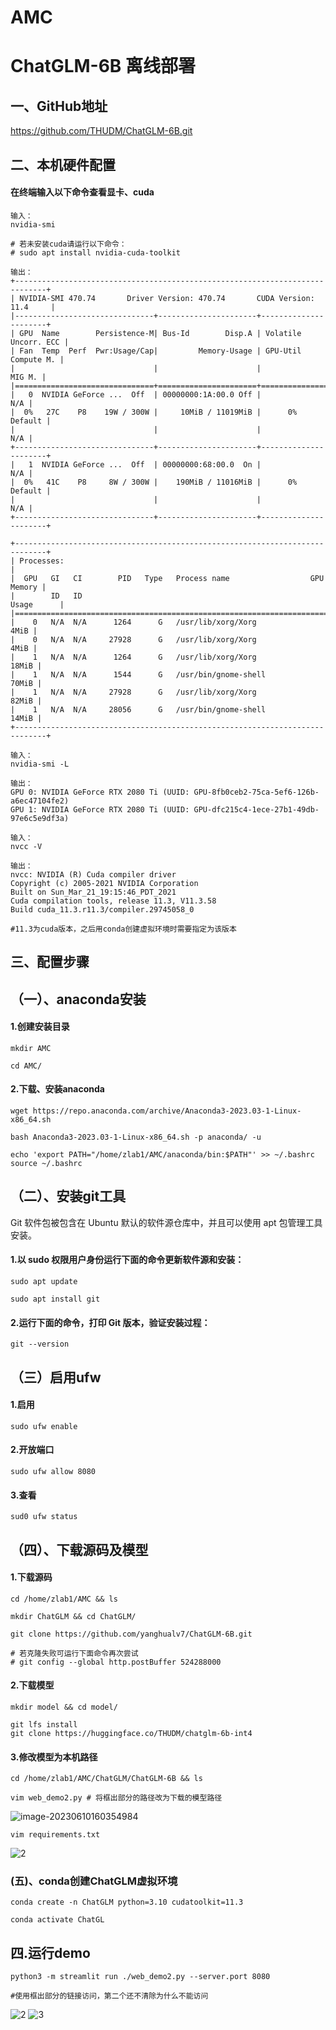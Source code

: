 # AMC
# ChatGLM-6B 离线部署



## 一、GitHub地址

https://github.com/THUDM/ChatGLM-6B.git



## 二、本机硬件配置

#### 在终端输入以下命令查看显卡、cuda

```ubuntu命令
输入：
nvidia-smi

# 若未安装cuda请运行以下命令：
# sudo apt install nvidia-cuda-toolkit

输出：
+-----------------------------------------------------------------------------+
| NVIDIA-SMI 470.74       Driver Version: 470.74       CUDA Version: 11.4     |
|-------------------------------+----------------------+----------------------+
| GPU  Name        Persistence-M| Bus-Id        Disp.A | Volatile Uncorr. ECC |
| Fan  Temp  Perf  Pwr:Usage/Cap|         Memory-Usage | GPU-Util  Compute M. |
|                               |                      |               MIG M. |
|===============================+======================+======================|
|   0  NVIDIA GeForce ...  Off  | 00000000:1A:00.0 Off |                  N/A |
|  0%   27C    P8    19W / 300W |     10MiB / 11019MiB |      0%      Default |
|                               |                      |                  N/A |
+-------------------------------+----------------------+----------------------+
|   1  NVIDIA GeForce ...  Off  | 00000000:68:00.0  On |                  N/A |
|  0%   41C    P8     8W / 300W |    190MiB / 11016MiB |      0%      Default |
|                               |                      |                  N/A |
+-------------------------------+----------------------+----------------------+
                                                                               
+-----------------------------------------------------------------------------+
| Processes:                                                                  |
|  GPU   GI   CI        PID   Type   Process name                  GPU Memory |
|        ID   ID                                                   Usage      |
|=============================================================================|
|    0   N/A  N/A      1264      G   /usr/lib/xorg/Xorg                  4MiB |
|    0   N/A  N/A     27928      G   /usr/lib/xorg/Xorg                  4MiB |
|    1   N/A  N/A      1264      G   /usr/lib/xorg/Xorg                 18MiB |
|    1   N/A  N/A      1544      G   /usr/bin/gnome-shell               70MiB |
|    1   N/A  N/A     27928      G   /usr/lib/xorg/Xorg                 82MiB |
|    1   N/A  N/A     28056      G   /usr/bin/gnome-shell               14MiB |
+-----------------------------------------------------------------------------+

输入：
nvidia-smi -L

输出：
GPU 0: NVIDIA GeForce RTX 2080 Ti (UUID: GPU-8fb0ceb2-75ca-5ef6-126b-a6ec47104fe2)
GPU 1: NVIDIA GeForce RTX 2080 Ti (UUID: GPU-dfc215c4-1ece-27b1-49db-97e6c5e9df3a)

输入：
nvcc -V

输出：
nvcc: NVIDIA (R) Cuda compiler driver
Copyright (c) 2005-2021 NVIDIA Corporation
Built on Sun_Mar_21_19:15:46_PDT_2021
Cuda compilation tools, release 11.3, V11.3.58
Build cuda_11.3.r11.3/compiler.29745058_0

#11.3为cuda版本，之后用conda创建虚拟环境时需要指定为该版本
```



## 三、配置步骤

## （一）、anaconda安装

#### 1.创建安装目录

```ubuntu命令
mkdir AMC

cd AMC/

```

#### 2.下载、安装anaconda

```ubuntu命令
wget https://repo.anaconda.com/archive/Anaconda3-2023.03-1-Linux-x86_64.sh

bash Anaconda3-2023.03-1-Linux-x86_64.sh -p anaconda/ -u

echo 'export PATH="/home/zlab1/AMC/anaconda/bin:$PATH"' >> ~/.bashrc
source ~/.bashrc
```

## （二）、安装git工具

Git 软件包被包含在 Ubuntu 默认的软件源仓库中，并且可以使用 apt 包管理工具安装。

#### 1.以 sudo 权限用户身份运行下面的命令更新软件源和安装：

```ubuntu命令
sudo apt update

sudo apt install git
```

#### 2.运行下面的命令，打印 Git 版本，验证安装过程：

```ubuntu命令
git --version
```

## （三）启用ufw

#### 1.启用

```ubuntu命令
sudo ufw enable
```

#### 2.开放端口

```ubuntu命令
sudo ufw allow 8080
```

#### 3.查看

```
sud0 ufw status
```



## （四）、下载源码及模型

#### 1.下载源码

```ubuntu命令
cd /home/zlab1/AMC && ls

mkdir ChatGLM && cd ChatGLM/

git clone https://github.com/yanghualv7/ChatGLM-6B.git

# 若克隆失败可运行下面命令再次尝试
# git config --global http.postBuffer 524288000
```

#### 2.下载模型

```ubuntu命令
mkdir model && cd model/

git lfs install
git clone https://huggingface.co/THUDM/chatglm-6b-int4

```

#### 3.修改模型为本机路径

```ubuntu命令
cd /home/zlab1/AMC/ChatGLM/ChatGLM-6B && ls

vim web_demo2.py # 将框出部分的路径改为下载的模型路径
```

![image-20230610160354984](https://thumbnail0.baidupcs.com/thumbnail/e8d7dc880gf2c539222567469f54b12f?fid=2794798890-250528-982345225605206&time=1686387600&rt=sh&sign=FDTAER-DCb740ccc5511e5e8fedcff06b081203-jrJCt%2Bmbz2VhTZHVKb%2BwzxeOn1s%3D&expires=8h&chkv=0&chkbd=0&chkpc=&dp-logid=269054173777089613&dp-callid=0&file_type=0&size=c710_u400&quality=100&vuk=-&ft=video)

```ubuntu命令
vim requirements.txt
```

![2](image-20230610162912849.png)

### (五)、conda创建ChatGLM虚拟环境

```ubuntu命令
conda create -n ChatGLM python=3.10 cudatoolkit=11.3

conda activate ChatGL

```



## 四.运行demo

```ubuntu命令
python3 -m streamlit run ./web_demo2.py --server.port 8080

#使用框出部分的链接访问，第二个还不清除为什么不能访问
```
![2](image-20230610162912849.png)
![3](image-20230610163124868.png)
